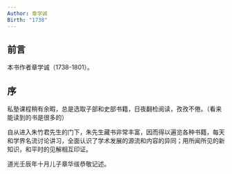 ```yaml
---
Author: 章学诚
Birth: "1738"
---
```


## 前言

本书作者章学诚（1738-1801）。

## 序

私塾课程稍有余暇，总是选取子部和史部书籍，日夜翻检阅读，孜孜不倦。（看来能读到的书是很多的）

自从进入朱竹君先生的门下，朱先生藏书非常丰富，因而得以遍览各种书籍，每天和学界名流讨论讲习，全面认识了学术发展的源流和内容的异同；用所闻所见的新知识，和平时的见解相互印证。

道光壬辰年十月儿子章华绂恭敬记述。